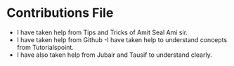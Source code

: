 # Contributions File
- I have taken help from Tips and Tricks of Amit Seal Ami sir.
- I have taken help from Github
-I have taken help to understand concepts from Tutorialspoint.
- I have also taken help from Jubair and Tausif to understand clearly.
